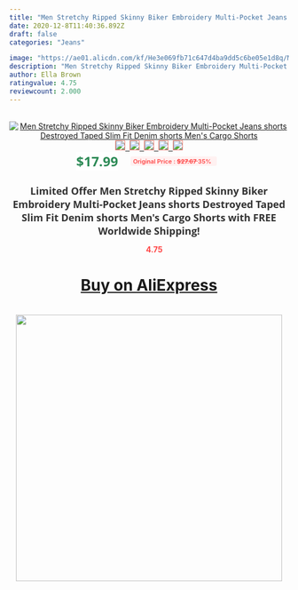 ```yaml
---
title: "Men Stretchy Ripped Skinny Biker Embroidery Multi-Pocket Jeans shorts Destroyed Taped Slim Fit Denim shorts Men's Cargo Shorts"
date: 2020-12-8T11:40:36.892Z
draft: false
categories: "Jeans"

image: "https://ae01.alicdn.com/kf/He3e069fb71c647d4ba9dd5c6be05e1d8q/Men-Stretchy-Ripped-Skinny-Biker-Embroidery-Multi-Pocket-Jeans-shorts-Destroyed-Taped-Slim-Fit-Denim-shorts.jpeg_220x220.jpeg"
description: "Men Stretchy Ripped Skinny Biker Embroidery Multi-Pocket Jeans shorts Destroyed Taped Slim Fit Denim shorts Men's Cargo Shorts"
author: Ella Brown
ratingvalue: 4.75
reviewcount: 2.000
---
```

<br>
<div style="text-align: center;">
<a href="https://s.click.aliexpress.com/e/_AT6KEp" target="_blank" rel="nofollow noopener noreferrer"><img alt="Men Stretchy Ripped Skinny Biker Embroidery Multi-Pocket Jeans shorts Destroyed Taped Slim Fit Denim shorts Men's Cargo Shorts" class="magnifier-image" src="https://ae01.alicdn.com/kf/He3e069fb71c647d4ba9dd5c6be05e1d8q/Men-Stretchy-Ripped-Skinny-Biker-Embroidery-Multi-Pocket-Jeans-shorts-Destroyed-Taped-Slim-Fit-Denim-shorts.jpeg_220x220.jpeg_640x640.jpg">
<br>
<img style="border:1px solid salmon" src="https://ae01.alicdn.com/kf/He3e069fb71c647d4ba9dd5c6be05e1d8q/Men-Stretchy-Ripped-Skinny-Biker-Embroidery-Multi-Pocket-Jeans-shorts-Destroyed-Taped-Slim-Fit-Denim-shorts.jpeg_120x120.jpg">&nbsp;&nbsp;<img style="border:1px solid salmon" src="https://ae01.alicdn.com/kf/H22b4b3ba402b446e870c0aa5fe3681adm/Men-Stretchy-Ripped-Skinny-Biker-Embroidery-Multi-Pocket-Jeans-shorts-Destroyed-Taped-Slim-Fit-Denim-shorts.jpeg_120x120.jpg">&nbsp;&nbsp;<img style="border:1px solid salmon" src="https://ae01.alicdn.com/kf/Hd7b6b02f43154e8da74a21f4080c1cd6P/Men-Stretchy-Ripped-Skinny-Biker-Embroidery-Multi-Pocket-Jeans-shorts-Destroyed-Taped-Slim-Fit-Denim-shorts.jpg_120x120.jpg">&nbsp;&nbsp;<img style="border:1px solid salmon" src="https://ae01.alicdn.com/kf/He33011a3018647a5b76479af9903cc1eM/Men-Stretchy-Ripped-Skinny-Biker-Embroidery-Multi-Pocket-Jeans-shorts-Destroyed-Taped-Slim-Fit-Denim-shorts.jpeg_120x120.jpg">&nbsp;&nbsp;<img style="border:1px solid salmon" src="https://ae01.alicdn.com/kf/H6572ddbc675649a3847f7c2c5aff26956/Men-Stretchy-Ripped-Skinny-Biker-Embroidery-Multi-Pocket-Jeans-shorts-Destroyed-Taped-Slim-Fit-Denim-shorts.jpg_120x120.jpg"></a></div><br0>
<div style="text-align: center;"><span style="background-color: white; border: 0px; box-sizing: border-box; color: seagreen; display: inline-block; font-family: &quot;open sans&quot; , &quot;arial&quot; , &quot;helvetica&quot; , sans-serif , &quot;heiti&quot;; font-size: 24px; font-stretch: inherit; font-weight: 700; line-height: inherit; margin: 0px 10px 0px 0px; padding: 0px; vertical-align: middle;">$17.99 </span>
<span style="background: rgb(255 , 241 , 241); border-radius: 3px; border: 0px; box-sizing: border-box; color: #ff4747; display: inline-block; font-family: inherit; font-size: 12px; font-stretch: inherit; font-style: inherit; font-variant: inherit; font-weight: 600; line-height: inherit; margin: 0px; padding: 2px 5px; transform: scale(0.9); vertical-align: middle;">Original Price : <b style="text-decoration: line-through;">$27.67 </b> 35%&nbsp;&nbsp;</span></div>
<h1 style="color: #333333; display: inline-block; font-family: &quot;open sans&quot; , &quot;arial&quot; , &quot;helvetica&quot; , sans-serif , &quot;heiti&quot;; font-size: 18px; font-stretch: inherit; font-weight: 700; text-align: center;">Limited Offer Men Stretchy Ripped Skinny Biker Embroidery Multi-Pocket Jeans shorts Destroyed Taped Slim Fit Denim shorts Men's Cargo Shorts with FREE Worldwide Shipping!</h1>
<div style="color: #ff4747; text-align: center;">
<img src="https://4.bp.blogspot.com/-M0ZcTcb-5uY/XleCXlxnR4I/AAAAAAAAAEc/OrjgMkXV1oMQFaCRZj5HQwOCBcu3w1FegCPcBGAYYCw/s1600/star.png" style="height: 15px;">&nbsp;<b>4.75</b></div>
<div class="button_cont" align="center"><a class="buynow_a" href="https://s.click.aliexpress.com/e/_AT6KEp" target="_blank" rel="nofollow noopener noreferrer"><H1>Buy on AliExpress</H1></a></div><br>
<div class="separator" style="clear: both; text-align: center;">
<img src="https://lh3.googleusercontent.com/-pTy5HemUv9M/XlePHvY0dAI/AAAAAAAAAE4/0nX5iRUoIWY8eMW9Dpxeirr157OZliDIgCLcBGAsYHQ/s1600/badge.gif" width="480">
</div>
